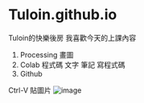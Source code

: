 # Tuloin.github.io
Tuloin的快樂後房
我喜歡今天的上課內容
1. Processing 畫圖
2. Colab 程式碼 文字 筆記 寫程式碼
3. Github

Ctrl-V 貼圖片
![image](https://github.com/Tuloin/Tuloin.github.io/assets/174403120/8642c85a-b4d2-4ce5-8cc8-176c836bbd91)
